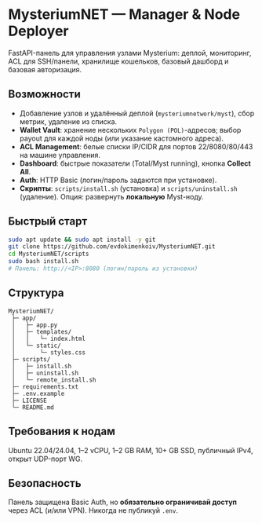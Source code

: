 # MysteriumNET — Manager & Node Deployer

FastAPI-панель для управления узлами Mysterium: деплой, мониторинг, ACL для SSH/панели, хранилище кошельков, базовый дашборд и базовая авторизация.

## Возможности
- Добавление узлов и удалённый деплой (`mysteriumnetwork/myst`), сбор метрик, удаление из списка.
- **Wallet Vault**: хранение нескольких `Polygon (POL)`-адресов; выбор payout для каждой ноды (или указание кастомного адреса).
- **ACL Management**: белые списки IP/CIDR для портов 22/8080/80/443 на машине управления.
- **Dashboard**: быстрые показатели (Total/Myst running), кнопка **Collect All**.
- **Auth**: HTTP Basic (логин/пароль задаются при установке).
- **Скрипты**: `scripts/install.sh` (установка) и `scripts/uninstall.sh` (удаление). Опция: развернуть **локальную** Myst-ноду.

## Быстрый старт
```bash
sudo apt update && sudo apt install -y git
git clone https://github.com/evdokimenkoiv/MysteriumNET.git
cd MysteriumNET/scripts
sudo bash install.sh
# Панель: http://<IP>:8080 (логин/пароль из установки)
```

## Структура
```
MysteriumNET/
 ├─ app/
 │   ├─ app.py
 │   ├─ templates/
 │   │   └─ index.html
 │   └─ static/
 │       └─ styles.css
 ├─ scripts/
 │   ├─ install.sh
 │   ├─ uninstall.sh
 │   └─ remote_install.sh
 ├─ requirements.txt
 ├─ .env.example
 ├─ LICENSE
 └─ README.md
```

## Требования к нодам
Ubuntu 22.04/24.04, 1–2 vCPU, 1–2 GB RAM, 10+ GB SSD, публичный IPv4, открыт UDP-порт WG.

## Безопасность
Панель защищена Basic Auth, но **обязательно ограничивай доступ** через ACL (и/или VPN). Никогда не публикуй `.env`.
